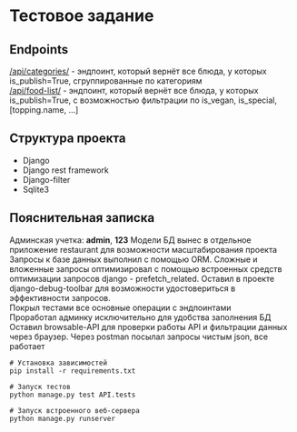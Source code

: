 # Тестовое задание

## Endpoints
<a href='http://127.0.0.1:8000/api/categories/'>/api/categories/</a> - эндпоинт, который вернёт все блюда, у которых is_publish=True, сгруппированные по категориям<br>
<a href='http://127.0.0.1:8000/api/food-list/'>/api/food-list/</a> - эндпоинт, который вернёт все блюда, у которых is_publish=True, с возможностью фильтрации по is_vegan, is_special, [topping.name, …]

## Структура проекта
- Django
- Django rest framework
- Django-filter
- Sqlite3

## Пояснительная записка
Админская учетка: <b>admin</b>, <b>123</b>
Модели БД вынес в отдельное приложение restaurant для возможности масштабирования проекта<br>
Запросы к базе данных выполнил с помощью ORM. Сложные и вложенные запросы оптимизировал с помощью встроенных средств оптимизации запросов django - prefetch_related. Оставил в проекте django-debug-toolbar для возможности удостовериться в эффективности запросов.<br>
Покрыл тестами все основные операции с эндпоинтами<br>
Проработал админку исключительно для удобства заполнения БД<br>
Оставил browsable-API для проверки работы API и фильтрации данных через браузер. Через postman посылал запросы чистым json, все работает
```
# Установка зависимостей
pip install -r requirements.txt

# Запуск тестов
python manage.py test API.tests

# Запуск встроенного веб-сервера
python manage.py runserver
```
